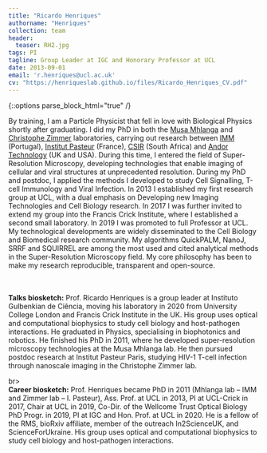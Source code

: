 ```yaml
---
title: "Ricardo Henriques"
authorname: "Henriques"
collection: team
header:
  teaser: RH2.jpg
tags: PI
tagline: Group Leader at IGC and Honorary Professor at UCL
date: 2013-09-01
email: 'r.henriques@ucl.ac.uk'
cv: "https://henriqueslab.github.io/files/Ricardo_Henriques_CV.pdf"
---
```

{::options parse_block_html="true" /}

<p align= "justify">

By training, I am a Particle Physicist that fell in love with Biological Physics shortly after graduating. I did my PhD in both the <a href="http://mhlangalab.org/">Musa Mhlanga</a> and <a href="https://research.pasteur.fr/en/team/imaging-and-modeling/">Christophe Zimmer</a> laboratories, carrying out research between <a href="https://imm.medicina.ulisboa.pt/">IMM</a> (Portugal), <a href="https://www.pasteur.fr/en">Institut Pasteur</a> (France), <a href="https://www.csir.co.za/">CSIR</a> (South Africa) and <a href="https://andor.oxinst.com/">Andor Technology</a> (UK and USA). During this time, I entered the field of Super-Resolution Microscopy, developing technologies that enable imaging of cellular and viral structures at unprecedented resolution. During my PhD and postdoc, I applied the methods I developed to study Cell Signalling, T-cell Immunology and Viral Infection. In 2013 I established my first research group at UCL, with a dual emphasis on Developing new Imaging Technologies and Cell Biology research. In 2017 I was further invited to extend my group into the Francis Crick Institute, where I established a second small laboratory. In 2019 I was promoted to full Professor at UCL. My technological developments are widely disseminated to the Cell Biology and Biomedical research community. My algorithms QuickPALM, NanoJ, SRRF and SQUIRREL are among the most used and cited analytical methods in the Super-Resolution Microscopy field. My core philosophy has been to make my research reproducible, transparent and open-source.

<br><br><b>Talks biosketch:</b>
Prof. Ricardo Henriques is a group leader at Instituto Gulbenkian de Ciência, moving his laboratory in 2020 from University College London and Francis Crick Institute in the UK. His group uses optical and computational biophysics to study cell biology and host-pathogen interactions. He graduated in Physics, specialising in biophotonics and robotics. He finished his PhD in 2011, where he developed super-resolution microscopy technologies at the Musa Mhlanga lab. He then pursued postdoc research at Institut Pasteur Paris, studying HIV-1 T-cell infection through nanoscale imaging in the Christophe Zimmer lab.

br><br><b>Career biosketch:</b>
Prof. Henriques became PhD in 2011 (Mhlanga lab – IMM and Zimmer lab – I. Pasteur), Ass. Prof. at UCL in 2013, PI at UCL-Crick in 2017, Chair at UCL in 2019, Co-Dir. of the Wellcome Trust Optical Biology PhD Progr. in 2019, PI at IGC and Hon. Prof. at UCL in 2020. He is a fellow of the RMS, bioRxiv affiliate, member of the outreach In2ScienceUK, and ScienceForUkraine. His group uses optical and computational biophysics to study cell biology and host-pathogen interactions.
